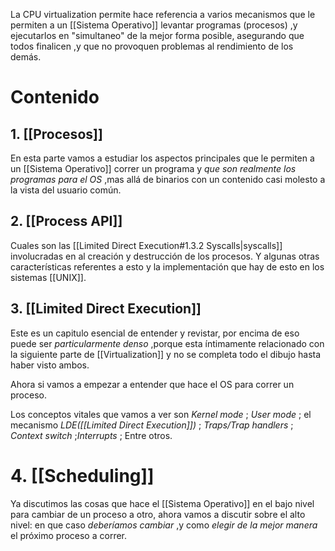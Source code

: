 La CPU virtualization permite hace referencia a varios mecanismos que le permiten a un [[Sistema Operativo]] levantar programas (procesos) ,y ejecutarlos en "simultaneo" de la mejor forma posible, asegurando que todos finalicen ,y que no provoquen problemas al rendimiento de los demás.

# Contenido
## 1. [[Procesos]]
En esta parte vamos a estudiar los aspectos principales que le permiten a un [[Sistema Operativo]] correr un programa y _que son realmente los programas para el OS_ ,mas allá de binarios con un contenido casi molesto a la vista del usuario común.
## 2. [[Process API]]
Cuales son las [[Limited Direct Execution#1.3.2 Syscalls|syscalls]] involucradas en al creación y destrucción de los procesos. Y algunas otras características referentes a esto y la implementación que hay de esto en los sistemas [[UNIX]].

## 3. [[Limited Direct Execution]]
Este es un capitulo esencial de entender y revistar,  por encima de eso puede ser _particularmente denso_ ,porque esta íntimamente relacionado con la siguiente parte de [[Virtualization]] y no se completa todo el dibujo hasta haber visto ambos.

Ahora si vamos a empezar a entender que hace el OS para correr un proceso.

Los conceptos vitales que vamos a ver son _Kernel mode_ ; _User mode_ ; el mecanismo _LDE([[Limited Direct Execution]])_ ; _Traps/Trap handlers_ ; _Context switch_ ;_Interrupts_ ; Entre otros.

# 4. [[Scheduling]]
Ya discutimos las cosas que hace el [[Sistema Operativo]] en el bajo nivel para cambiar de un proceso a otro, ahora vamos a discutir sobre el alto nivel: en que caso _deberíamos cambiar_ ,y como _elegir de la mejor manera_ el próximo proceso a correr.

